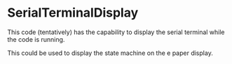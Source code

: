 # SerialTerminalDisplay

This code (tentatively) has the capability to display the serial terminal while the code is running. 

This could be used to display the state machine on the e paper display.
